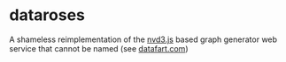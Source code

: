 dataroses
=========

A shameless reimplementation of the [nvd3.js](http://nvd3.org) based
graph generator web service that cannot be named (see
[datafart.com](http://datafart.com))


